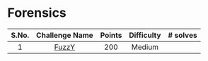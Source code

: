 # Forensics

|S.No.| Challenge Name | Points | Difficulty |# solves|
|:---:|:--------------:|:------:|:----------:|:------:|
|1| [FuzzY](FuzzY/)| 200 | Medium  ||

